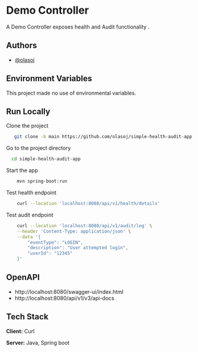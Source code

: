# Demo Controller

A Demo Controller exposes health and Audit functionality .

## Authors

- [@olasoj](https://www.github.com/olasoj)

## Environment Variables

This project made no use of environmental variables.

## Run Locally

Clone the project

```bash
   git clone -b main https://github.com/olasoj/simple-health-audit-app.git
```

Go to the project directory

```bash
  cd simple-health-audit-app
```

Start the app

```bash
    mvn spring-boot:run
```

Test health endpoint

```bash
    curl --location 'localhost:8080/api/v1/health/details'
```

Test audit endpoint

```bash
    curl --location 'localhost:8080/api/v1/audit/log' \
    --header 'Content-Type: application/json' \
    --data '{
        "eventType": "LOGIN",
        "description": "User attempted login",
        "userId": "12345"
    }'
```

## OpenAPI

- http://localhost:8080/swagger-ui/index.html
- http://localhost:8080/api/v1/v3/api-docs

## Tech Stack

**Client:** Curl

**Server:** Java, Spring boot

